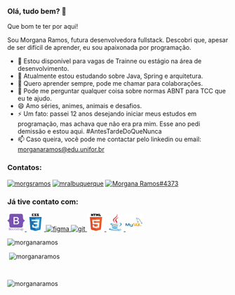 ### Olá, tudo bem? 👋

Que bom te ter por aqui!

Sou Morgana Ramos, futura desenvolvedora fullstack. Descobri que, apesar de ser difícil de aprender, eu sou apaixonada por programação. 

- 🔭 Estou disponível para vagas de Trainne ou estágio na área de desenvolvimento.
- 🌱 Atualmente estou estudando sobre Java, Spring e arquitetura.
- 👯 Quero aprender sempre, pode me chamar para colaborações.
- 💬 Pode me perguntar qualquer coisa sobre normas ABNT para TCC que eu te ajudo.
- 😄 Amo séries, animes, animais e desafios.
- ⚡ Um fato: passei 12 anos desejando iniciar meus estudos em programação, mas achava que não era pra mim. Esse ano pedi demissão e estou aqui. #AntesTardeDoQueNunca
- 📫 Caso queira, você pode me contactar pelo linkedin ou email: morganaramos@edu.unifor.br

<h3 align="left">Contatos:</h3>
<p align="left">
<a href="https://twitter.com/morgsramos" target="blank"><img align="center" src="https://raw.githubusercontent.com/rahuldkjain/github-profile-readme-generator/master/src/images/icons/Social/twitter.svg" alt="morgsramos" height="30" width="40" /></a>
<a href="https://linkedin.com/in/mralbuquerque" target="blank"><img align="center" src="https://raw.githubusercontent.com/rahuldkjain/github-profile-readme-generator/master/src/images/icons/Social/linked-in-alt.svg" alt="mralbuquerque" height="30" width="40" /></a>
<a href="https://discord.gg/Morgana Ramos#4373" target="blank"><img align="center" src="https://raw.githubusercontent.com/rahuldkjain/github-profile-readme-generator/master/src/images/icons/Social/discord.svg" alt="Morgana Ramos#4373" height="30" width="40" /></a>
</p>

<h3 align="left">Já tive contato com:</h3>
<p align="left"> <a href="https://getbootstrap.com" target="_blank" rel="noreferrer"> <img src="https://raw.githubusercontent.com/devicons/devicon/master/icons/bootstrap/bootstrap-plain-wordmark.svg" alt="bootstrap" width="40" height="40"/> </a> <a href="https://www.w3schools.com/css/" target="_blank" rel="noreferrer"> <img src="https://raw.githubusercontent.com/devicons/devicon/master/icons/css3/css3-original-wordmark.svg" alt="css3" width="40" height="40"/> </a> <a href="https://www.figma.com/" target="_blank" rel="noreferrer"> <img src="https://www.vectorlogo.zone/logos/figma/figma-icon.svg" alt="figma" width="40" height="40"/> </a> <a href="https://git-scm.com/" target="_blank" rel="noreferrer"> <img src="https://www.vectorlogo.zone/logos/git-scm/git-scm-icon.svg" alt="git" width="40" height="40"/> </a> <a href="https://www.w3.org/html/" target="_blank" rel="noreferrer"> <img src="https://raw.githubusercontent.com/devicons/devicon/master/icons/html5/html5-original-wordmark.svg" alt="html5" width="40" height="40"/> </a> <a href="https://www.java.com" target="_blank" rel="noreferrer"> <img src="https://raw.githubusercontent.com/devicons/devicon/master/icons/java/java-original.svg" alt="java" width="40" height="40"/> </a> <a href="https://www.mysql.com/" target="_blank" rel="noreferrer"> <img src="https://raw.githubusercontent.com/devicons/devicon/master/icons/mysql/mysql-original-wordmark.svg" alt="mysql" width="40" height="40"/> </a> </p>

<p><img align="left" src="https://github-readme-stats.vercel.app/api/top-langs?username=morganaramos&show_icons=true&locale=en&layout=compact" alt="morganaramos" /></p>
<br>
<p>&nbsp;<img align="center" src="https://github-readme-stats.vercel.app/api?username=morganaramos&show_icons=true&locale=en" alt="morganaramos" /></p>
<br>
<p align="left"> <img src="https://komarev.com/ghpvc/?username=morganaramos&label=Profile%20views&color=0e75b6&style=flat" alt="morganaramos" /> </p>

